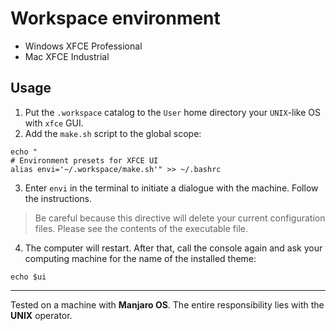 # Workspace environment

- Windows XFCE Professional
- Mac XFCE Industrial

## Usage

1. Put the `.workspace` catalog to the `User` home directory your `UNIX`-like OS with `xfce` GUI.
2. Add the `make.sh` script to the global scope:

```
echo "
# Environment presets for XFCE UI
alias envi='~/.workspace/make.sh'" >> ~/.bashrc
```

3. Enter `envi` in the terminal to initiate a dialogue with the machine. Follow the instructions.

> Be careful because this directive will delete your current configuration files. Please see the contents of the executable file.

4. The computer will restart. After that, call the console again and ask your computing machine for the name of the installed theme:

```
echo $ui
```

---

Tested on a machine with **Manjaro OS**. The entire responsibility lies with the **UNIX** operator.